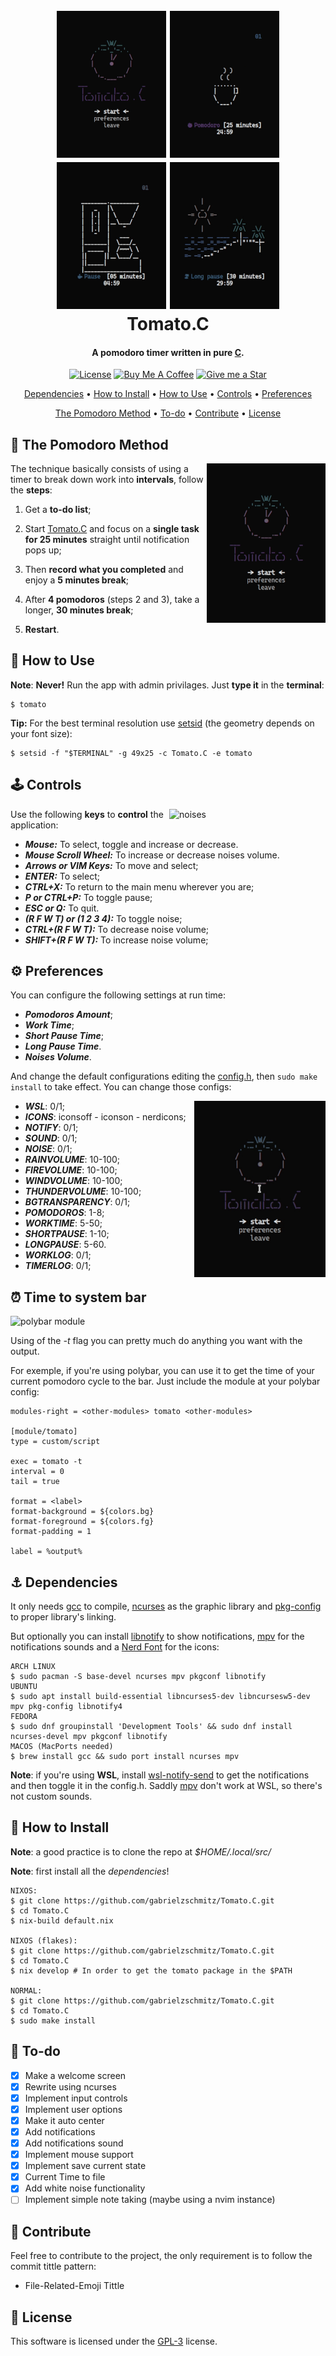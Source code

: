 <h1 align="center">
    <br>
    <img src="./media/tomato.gif" alt="tomatowelcome" width="175px">
    <img src="./media/coffee.gif" alt="tomatocoffee" width="175px">
    <img src="./media/machine.gif" alt="tomatomachine" width="175px">
    <img src="./media/beach.gif" alt="tomatobeach" width="175px">
    <br>
    Tomato.C
    <br>
</h1>

<h4 align="center">A pomodoro timer written in pure <a href="https://www.open-std.org/JTC1/SC22/WG14/www/standards" target="_blank">C</a>.</h4>

<p align="center">
<a href="./LICENSE"><img src="https://img.shields.io/badge/license-GPL-3.svg" alt="License"></a>
<a href="https://www.buymeacoffee.com/gabrielzschmitz" target="_blank"><img src="https://www.buymeacoffee.com/assets/img/custom_images/orange_img.png" alt="Buy Me A Coffee" style="height: 20px !important;width: 87px;" ></a>
<a href="https://github.com/gabrielzschmitz/Tomato.C"><img src="https://img.shields.io/github/stars/gabrielzschmitz/Tomato.C?style=social" alt="Give me a Star"></a>
</p>

<p align="center">
  <a href="#-dependencies">Dependencies</a> •
  <a href="#-how-to-install">How to Install</a> •
  <a href="#-how-to-use">How to Use</a> •
  <a href="#%EF%B8%8F-controls">Controls</a> •
  <a href="#%EF%B8%8F-preferences">Preferences</a>
</p>

<p align="center">
  <a href="#-the-pomodoro-method">The Pomodoro Method</a> •
  <a href="#-to-do">To-do</a> •
  <a href="#-contribute">Contribute</a> •
  <a href="#-license">License</a>
</p>

## 🍅 The Pomodoro Method
<img src="./media/tomatomethod.gif" alt="tomatomethod" width="190px" align="right">

The technique basically consists of using a timer to break down work into <b>intervals</b>, follow the <b>steps</b>:

 1. Get a <b>to-do list</b>;

 2. Start [Tomato.C](https://github.com/gabrielzschmitz/Tomato.C) and focus on a <b>single task for 25 minutes</b> straight until notification pops up;

 3. Then <b>record what you completed</b> and enjoy a <b>5 minutes break</b>;

 4. After <b>4 pomodoros</b> (steps 2 and 3), take a longer, <b>30 minutes break</b>;

 5. <b>Restart</b>.

## 🚀 How to Use
<b>Note</b>: <b>Never!</b> Run the app with admin privilages.
Just <b>type it</b> in the <b>terminal</b>:
```shell
$ tomato
```

<b>Tip:</b> For the best terminal resolution use [setsid](https://man7.org/linux/man-pages/man1/setsid.1.html) (the geometry depends on your font size):
```shell
$ setsid -f "$TERMINAL" -g 49x25 -c Tomato.C -e tomato
```

## 🕹️ Controls
<img src="./media/noises.gif" alt="noises" width="250" align="right">

Use the following <b>keys</b> to <b>control</b> the application:
 * <b><i>Mouse:</i></b> To select, toggle and increase or decrease.
 * <b><i>Mouse Scroll Wheel:</i></b> To increase or decrease noises volume.
 * <b><i>Arrows or VIM Keys:</i></b> To move and select;
 * <b><i>ENTER:</i></b> To select;
 * <b><i>CTRL+X:</i></b> To return to the main menu wherever you are;
 * <b><i>P or CTRL+P:</i></b> To toggle pause;
 * <b><i>ESC or Q:</i></b> To quit.
 * <b><i>(R F W T) or (1 2 3 4):</i></b> To toggle noise;
 * <b><i>CTRL+(R F W T):</i></b> To decrease noise volume;
 * <b><i>SHIFT+(R F W T):</i></b> To increase noise volume;

## ⚙️ Preferences
You can configure the following settings at run time:

 * <b><i>Pomodoros Amount</i></b>;
 * <b><i>Work Time</i></b>;
 * <b><i>Short Pause Time</i></b>;
 * <b><i>Long Pause Time</i></b>.
 * <b><i>Noises Volume</i></b>.


And change the default configurations editing the [config.h](https://github.com/gabrielzschmitz/Tomato.C/blob/master/config.h), then `sudo make install` to take effect.
You can change those configs:

<img src="./media/preferences.gif" alt="preferences" width="210" align="right">

 * <b><i>WSL</i></b>: 0/1;
 * <b><i>ICONS</i></b>: iconsoff - iconson - nerdicons;
 * <b><i>NOTIFY</i></b>: 0/1;
 * <b><i>SOUND</i></b>: 0/1;
 * <b><i>NOISE</i></b>: 0/1;
 * <b><i>RAINVOLUME</i></b>: 10-100;
 * <b><i>FIREVOLUME</i></b>: 10-100;
 * <b><i>WINDVOLUME</i></b>: 10-100;
 * <b><i>THUNDERVOLUME</i></b>: 10-100;
 * <b><i>BGTRANSPARENCY</i></b>: 0/1;
 * <b><i>POMODOROS</i></b>: 1-8;
 * <b><i>WORKTIME</i></b>: 5-50;
 * <b><i>SHORTPAUSE</i></b>: 1-10;
 * <b><i>LONGPAUSE</i></b>: 5-60.
 * <b><i>WORKLOG</i></b>: 0/1;
 * <b><i>TIMERLOG</i></b>: 0/1;

## ⏰ Time to system bar
<img src="./media/polybarmodule.gif" alt="polybar module">

Using of the <i>-t</i> flag you can pretty much do anything you want with the output.

For exemple, if you're using polybar, you can use it to get the time of your current pomodoro cycle to the bar.
Just include the module at your polybar config:
```
modules-right = <other-modules> tomato <other-modules>

[module/tomato]
type = custom/script

exec = tomato -t
interval = 0
tail = true

format = <label>
format-background = ${colors.bg}
format-foreground = ${colors.fg}
format-padding = 1

label = %output%
```

## ⚓ Dependencies

It only needs [gcc](https://gcc.gnu.org/) to compile, [ncurses](https://invisible-island.net/ncurses/) as the graphic library and [pkg-config](https://github.com/freedesktop/pkg-config) to proper library's linking.

But optionally you can install [libnotify](https://github.com/GNOME/libnotify) to show notifications, [mpv](https://mpv.io/) for the notifications sounds and a [Nerd Font](https://www.nerdfonts.com/) for the icons:

```shell
ARCH LINUX
$ sudo pacman -S base-devel ncurses mpv pkgconf libnotify
UBUNTU
$ sudo apt install build-essential libncurses5-dev libncursesw5-dev mpv pkg-config libnotify4
FEDORA
$ sudo dnf groupinstall 'Development Tools' && sudo dnf install ncurses-devel mpv pkgconf libnotify
MACOS (MacPorts needed)
$ brew install gcc && sudo port install ncurses mpv
```

<b>Note</b>: if you're using <b>WSL</b>, install [wsl-notify-send](https://github.com/stuartleeks/wsl-notify-send) to get the notifications and then toggle it in the config.h. Saddly [mpv](https://mpv.io/) don't work at WSL, so there's not custom sounds.

## 💾 How to Install
<b>Note</b>: a good practice is to clone the repo at <i>$HOME/.local/src/</i>

<b>Note</b>: first install all the <i>dependencies</i>!

```shell
NIXOS:
$ git clone https://github.com/gabrielzschmitz/Tomato.C.git
$ cd Tomato.C
$ nix-build default.nix

NIXOS (flakes):
$ git clone https://github.com/gabrielzschmitz/Tomato.C.git
$ cd Tomato.C
$ nix develop # In order to get the tomato package in the $PATH

NORMAL:
$ git clone https://github.com/gabrielzschmitz/Tomato.C.git
$ cd Tomato.C
$ sudo make install
```

## 📝 To-do
- [X] Make a welcome screen
- [X] Rewrite using ncurses
- [X] Implement input controls
- [X] Implement user options
- [X] Make it auto center
- [X] Add notifications
- [X] Add notifications sound
- [X] Implement mouse support
- [X] Implement save current state
- [X] Current Time to file
- [X] Add white noise functionality
- [ ] Implement simple note taking (maybe using a nvim instance)

## 🤝 Contribute
Feel free to contribute to the project, the only requirement is to follow the commit tittle pattern:

 * File-Related-Emoji Tittle

## 📜 License
This software is licensed under the [GPL-3](./LICENSE) license.

